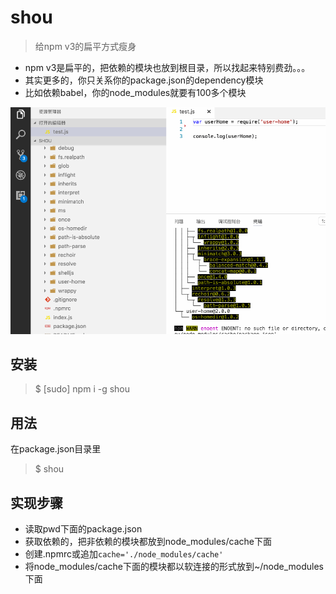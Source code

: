 # shou

> 给npm v3的扁平方式瘦身


- npm v3是扁平的，把依赖的模块也放到根目录，所以找起来特别费劲。。。
- 其实更多的，你只关系你的package.json的dependency模块
- 比如依赖babel，你的node_modules就要有100多个模块

![](demo.gif)

## 安装

> $ [sudo] npm i -g shou

## 用法

在package.json目录里

> $ shou

## 实现步骤

- 读取pwd下面的package.json
- 获取依赖的，把非依赖的模块都放到node_modules/cache下面
- 创建.npmrc或追加`cache='./node_modules/cache'`
- 将node_modules/cache下面的模块都以软连接的形式放到~/node_modules下面
